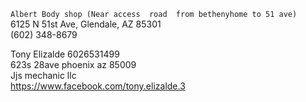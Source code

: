 

      
      
      
`Albert Body shop (Near access  road  from bethenyhome to 51 ave)`         
6125 N 51st Ave, Glendale, AZ 85301          
(602) 348-8679          
      
Tony Elizalde  6026531499    
623s 28ave phoenix az 85009      
Jjs mechanic llc       
https://www.facebook.com/tony.elizalde.3  



